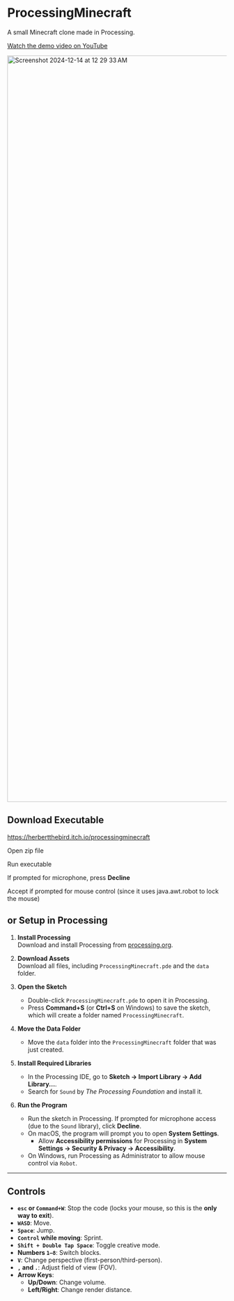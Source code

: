 # ProcessingMinecraft
A small Minecraft clone made in Processing.

[Watch the demo video on YouTube](https://youtu.be/4uVTkWX0EGs)

<img width="1710" alt="Screenshot 2024-12-14 at 12 29 33 AM" src="https://github.com/user-attachments/assets/da3708ec-dbe1-468c-9385-c22b8dcd0f18" />

## Download Executable

https://herbertthebird.itch.io/processingminecraft

Open zip file

Run executable

If prompted for microphone, press **Decline**

Accept if prompted for mouse control (since it uses java.awt.robot to lock the mouse)

## or Setup in Processing

1. **Install Processing**  
   Download and install Processing from [processing.org](https://processing.org/download).

2. **Download Assets**  
   Download all files, including `ProcessingMinecraft.pde` and the `data` folder.

3. **Open the Sketch**  
   - Double-click `ProcessingMinecraft.pde` to open it in Processing.
   - Press **Command+S** (or **Ctrl+S** on Windows) to save the sketch, which will create a folder named `ProcessingMinecraft`.

4. **Move the Data Folder**  
   - Move the `data` folder into the `ProcessingMinecraft` folder that was just created.

5. **Install Required Libraries**  
   - In the Processing IDE, go to **Sketch -> Import Library -> Add Library...**.
   - Search for `Sound` by *The Processing Foundation* and install it.

6. **Run the Program**  
   - Run the sketch in Processing. If prompted for microphone access (due to the `Sound` library), click **Decline**.  
   - On macOS, the program will prompt you to open **System Settings**.  
     - Allow **Accessibility permissions** for Processing in **System Settings -> Security & Privacy -> Accessibility**.  
   - On Windows, run Processing as Administrator to allow mouse control via `Robot`.

---

## Controls

- **`esc` or `Command+W`**: Stop the code (locks your mouse, so this is the **only way to exit**).  
- **`WASD`**: Move.  
- **`Space`**: Jump.  
- **`Control` while moving**: Sprint.  
- **`Shift + Double Tap Space`**: Toggle creative mode.  
- **Numbers `1–8`**: Switch blocks.  
- **`V`**: Change perspective (first-person/third-person).  
- **`,` and `.`**: Adjust field of view (FOV).  
- **Arrow Keys**:
  - **Up/Down**: Change volume.
  - **Left/Right**: Change render distance.
